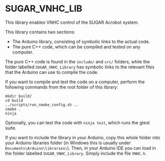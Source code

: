 # SUGAR_VNHC_LIB
This library enables VNHC control of the SUGAR Acrobot system. 

This library contains two sections:
* The Arduino library, consisting of symbolic links to the actual code.
* The pure C++ code, which can be compiled and tested on any computer.

The pure C++ code is found in the `include/` and `src/` folders, 
while the folder labelled `SUGAR_VNHC_Library` has symbolic links to the relevant files that the
Arduino can use to compile the code.

If you want to compile and test the code on a computer, perform the following commands from the root folder of this library:
```
mkdir build/
cd build
../scripts/run_cmake_config.sh ..
cmake .
ninja
```
Optionally, you can test the code with `ninja test`, which runs the gtest suite.

If you want to include the library in your Arduino, copy this whole folder into your Arduino libraries folder (in Windows this is usually under `Documents\Arduino\libraries\`). Then, in your Arduino IDE you can load in the folder labelled `SUGAR_VNHC_Library`. Simply include the file `VNHC.h`.
